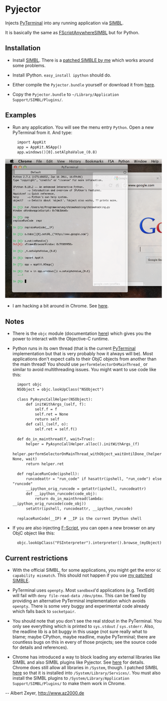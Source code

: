 Pyjector
========

Injects [PyTerminal](https://github.com/albertz/PyTerminal) into any running application via [SIMBL](http://culater.net/software/SIMBL/SIMBL.php).

It is basically the same as [FScriptAnywhereSIMBL](https://github.com/albertz/FScriptAnywhereSIMBL) but for Python.

Installation
------------

* Install [SIMBL](http://culater.net/software/SIMBL/SIMBL.php). There is a [patched SIMBLE by me](https://github.com/albertz/simbl) which works around some problems. 

* Install IPython. `easy_install ipython` should do.

* Either compile the `Pyjector.bundle` yourself or download it from [here](https://github.com/downloads/albertz/Pyjector/Pyjector.bundle.zip).

* Copy the `Pyjector.bundle` to `~/Library/Application Support/SIMBL/Plugins/`.

Examples
--------

* Run any application. You will see the menu entry `Python`. Open a new PyTerminal from it. And type:

		import AppKit
		app = AppKit.NSApp()
		app.windows()[0].setAlphaValue_(0.8)

![screenshot](https://github.com/albertz/Pyjector/raw/master/Screenshots/Shot1.png)

* I am hacking a bit around in Chrome. See [here](https://github.com/albertz/chromehacking/).

Notes
-----

* There is the `objc` module (documentation [here](http://pyobjc.sourceforge.net/)) which gives you the power to interact with the Objective-C runtime.

* Python runs in its own thread (that is the current [PyTerminal](https://github.com/albertz/PyTerminal) implementation but that is very probably how it always will be). Most applications don't expect calls to their ObjC objects from another than the main thread! You should use `performSelectorOnMainThread_` or similar to avoid multithreading issues. You might want to use code like this:

		import objc
		NSObject = objc.lookUpClass("NSObject")
		
		class PyAsyncCallHelper(NSObject):
			def initWithArgs_(self, f):
				self.f = f
				self.ret = None
				return self
			def call_(self, o):
				self.ret = self.f()
		
		def do_in_mainthread(f, wait=True):
			helper = PyAsyncCallHelper.alloc().initWithArgs_(f)
			helper.performSelectorOnMainThread_withObject_waitUntilDone_(helper.call_, None, wait)
			return helper.ret
		
		def replaceRunCode(ipshell):
			runcodeattr = "run_code" if hasattr(ipshell, "run_code") else "runcode"
			__ipython_orig_runcode = getattr(ipshell, runcodeattr)
			def __ipython_runcode(code_obj):
				return do_in_mainthread(lambda: __ipython_orig_runcode(code_obj))
			setattr(ipshell, runcodeattr, __ipython_runcode)
		
		replaceRunCode(__IP) # __IP is the current IPython shell

* If you are also injecting [F-Script](https://github.com/albertz/FScriptAnywhereSIMBL), you can open a new browser on any ObjC object like this:

		objc.lookUpClass("FSInterpreter").interpreter().browse_(myObject)
		

Current restrictions
--------------------

* With the official SIMBL, for some applications, you might get the error `GC capability mismatch`. This should not happen if you use [my patched SIMBLE](https://github.com/albertz/simbl).

* PyTerminal uses `openpty`. Most `sandboxd`'d applications (e.g. TextEdit) will fail with `deny file-read-data /dev/ptmx`. This can be fixed by providing an alternative PyTerminal implementation which avoids `openpty`. There is some very buggy and experimental code already which falls back to `socketpair`.

* You should note that you don't see the real stdout in the PyTerminal. You only see everything which is printed to `sys.stdout` / `sys.stderr`. Also, the readline lib is a bit buggy in this usage (not sure really what to blame; maybe CPython, maybe readline, maybe PyTerminal; there are countless bugs on this in every of those projects; see the source code for details and references).

* Chrome has introduced a way to block loading any external libraries like SIMBL and also SIMBL plugins like Pyjector. See [here](http://stackoverflow.com/questions/7269704/google-chrome-openscripting-framework-cant-find-entry-point-injecteventhandle/) for details. Chrome does still allow all libraries in `/System`, though. I patched SIMBL [here](https://github.com/albertz/simbl) so that it is installed into `/System/Library/Services/`. You must also install the SIMBL plugins to `/System/Library/Application Support/SIMBL/Plugins/` to make them work in Chrome.

-- Albert Zeyer, <http://www.az2000.de>

